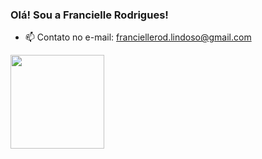 ### Olá! Sou a Francielle Rodrigues!
<!--
- 🔭 I’m currently working on ... -->
- 📫 Contato no e-mail: franciellerod.lindoso@gmail.com

<div>
     <a href="https://github.com/franciellerl">
     <img height="150cm" src="https://github-readme-stats.vercel.app/api/top-langs/?username=franciellerl&layout=compact&lang_count=16&&theme=merko"/>
</div>
